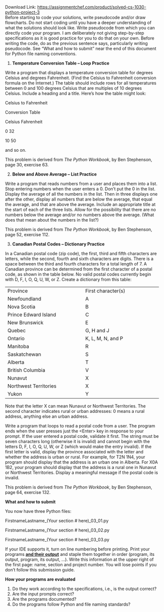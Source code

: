 Download Link: https://assignmentchef.com/product/solved-cs-1030-python-project-3
<br>
Before starting to code your solutions, write pseudocode and/or draw flowcharts. Do not start coding until you have a deeper understanding of what the solutions should look like. Write pseudocode from which you can directly code your program. I am deliberately not giving step-by-step specifications as it is good practice for you to do that on your own. Before writing the code, do as the previous sentence says, particularly writing pseudocode. See “What and how to submit” near the end of this document for Python file naming conventions.




<ol>

 <li><strong> Temperature Conversion Table – Loop Practice</strong></li>

</ol>




Write a program that displays a temperature conversion table for degrees Celsius and degrees Fahrenheit. (Find the Celsius to Fahrenheit conversion formula on the Internet.) The table should include rows for all temperatures between 0 and 100 degrees Celsius that are multiples of 10 degrees Celsius. Include a heading and a title. Here’s how the table might look:




Celsius to Fahrenheit

Conversion Table




Celsius      Fahrenheit

0                 32

10               50




and so on.




This problem is derived from <em>The Python Workbook</em>, by Ben Stephenson, page 30, exercise 63.




<ol start="2">

 <li><strong> Below and Above Average – List Practice</strong></li>

</ol>

<strong> </strong>

Write a program that reads numbers from a user and places them into a list. Stop entering numbers when the user enters a 0. Don’t put the 0 in the list. Display the average of all the numbers in the list. Then in three displays one after the other, display all numbers that are below the average, that equal the average, and that are above the average. Include an appropriate title at the start of each of the three lists. Allow for the possibility that there are no numbers below the average and/or no numbers above the average. (What does that mean about the numbers in the list?)




This problem is derived from <em>The Python Workbook</em>, by Ben Stephenson, page 52, exercise 112.




<ol start="3">

 <li><strong> Canadian Postal Codes – Dictionary Practice</strong></li>

</ol>

<strong> </strong>

In a Canadian postal code (zip code), the first, third and fifth characters are letters, while the second, fourth and sixth characters are digits. There is a space between the third and fourth characters for a total length of 7. A Canadian province can be determined from the first character of a postal code, as shown in the table below. No valid postal codes currently begin with D, F, I, O, Q, U, W, or Z. Create a dictionary from this table:




<table>

 <tbody>

  <tr>

   <td width="312">Province</td>

   <td width="312">First character(s)</td>

  </tr>

  <tr>

   <td width="312">Newfoundland</td>

   <td width="312">A</td>

  </tr>

  <tr>

   <td width="312">Nova Scotia</td>

   <td width="312">B</td>

  </tr>

  <tr>

   <td width="312">Prince Edward Island</td>

   <td width="312">C</td>

  </tr>

  <tr>

   <td width="312">New Brunswick</td>

   <td width="312">E</td>

  </tr>

  <tr>

   <td width="312">Quebec</td>

   <td width="312">G, H and J</td>

  </tr>

  <tr>

   <td width="312">Ontario</td>

   <td width="312">K, L, M, N, and P</td>

  </tr>

  <tr>

   <td width="312">Manitoba</td>

   <td width="312">R</td>

  </tr>

  <tr>

   <td width="312">Saskatchewan</td>

   <td width="312">S</td>

  </tr>

  <tr>

   <td width="312">Alberta</td>

   <td width="312">T</td>

  </tr>

  <tr>

   <td width="312">British Columbia</td>

   <td width="312">V</td>

  </tr>

  <tr>

   <td width="312">Nunavut</td>

   <td width="312">X</td>

  </tr>

  <tr>

   <td width="312">Northwest Territories</td>

   <td width="312">X</td>

  </tr>

  <tr>

   <td width="312">Yukon</td>

   <td width="312">Y</td>

  </tr>

 </tbody>

</table>




Note that the letter X can mean Nunavut or Northwest Territories. The second character indicates rural or urban addresses: 0 means a rural address, anything else an urban address.




Write a program that loops to read a postal code from a user. The program ends when the user presses just the &lt;Enter&gt; key in response to your prompt. If the user entered a postal code, validate it first. The string must be seven characters long (otherwise it is invalid) and cannot begin with the letters D, F, I, O, Q, U, W, or Z (which would make the entry invalid). If the first letter is valid, display the province associated with the letter and whether the address is urban or rural. For example, for T2N 1N4, your program should display that the address is an urban one in Alberta. For X0A 1B2, your program should display that the address is a rural one in Nunavut or Northwest Territories. Display a meaningful message if the postal code is invalid.




This problem is derived from <em>The Python Workbook</em>, by Ben Stephenson, page 64, exercise 132.




<strong>What and how to submit</strong>




You now have three Python files:




FirstnameLastname_(Your section # here)_03_01.py

FirstnameLastname_(Your section # here)_03_02.py

FirstnameLastname_(Your section # here)_03_03.py




If your IDE supports it, turn on line numbering before printing. Print your programs <strong><u>and their output</u></strong> and staple them together in order (program, its output, program, its output, …). Write this information at the upper right of the first page: name, section and project number. You will lose points if you don’t follow this submission guide.




<strong>How your programs are evaluated</strong>




<ol>

 <li>Do they work according to the specifications, i.e., is the output correct?</li>

 <li>Are the input prompts correct?</li>

 <li>Are the programs documented?</li>

 <li>Do the programs follow Python and file naming standards?</li>

</ol>








